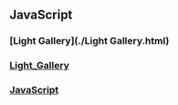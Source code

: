 ## JavaScript

### [Light Gallery](./Light Gallery.html)

### [Light_Gallery](./Light_Gallery.html)

### [JavaScript](./JavaScript.html)

